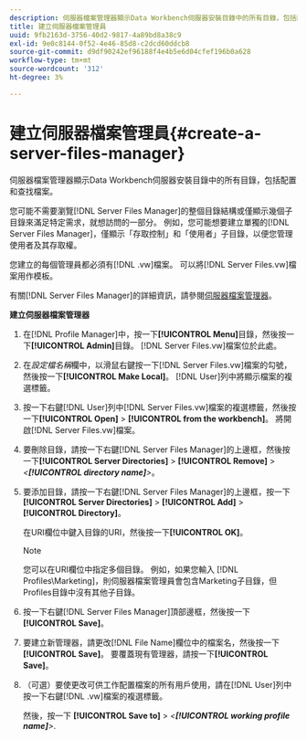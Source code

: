 ```yaml
---
description: 伺服器檔案管理器顯示Data Workbench伺服器安裝目錄中的所有目錄，包括配置和查找檔案。
title: 建立伺服器檔案管理員
uuid: 9fb2163d-3756-40d2-9817-4a89bd8a38c9
exl-id: 9e0c8144-0f52-4e46-85d8-c2dcd60ddcb8
source-git-commit: d9df90242ef96188f4e4b5e6d04cfef196b0a628
workflow-type: tm+mt
source-wordcount: '312'
ht-degree: 3%

---
```


# 建立伺服器檔案管理員{#create-a-server-files-manager}

伺服器檔案管理器顯示Data Workbench伺服器安裝目錄中的所有目錄，包括配置和查找檔案。

您可能不需要瀏覽[!DNL Server Files Manager]的整個目錄結構或僅顯示幾個子目錄來滿足特定需求，就想訪問的一部分。 例如，您可能想要建立單獨的[!DNL Server Files Manager]，僅顯示「存取控制」和「使用者」子目錄，以便您管理使用者及其存取權。

您建立的每個管理員都必須有[!DNL .vw]檔案。 可以將[!DNL Server Files.vw]檔案用作模板。

有關[!DNL Server Files Manager]的詳細資訊，請參閱[伺服器檔案管理器](../../../../home/c-get-started/c-admin-intrf/c-svr-files-mgr.md#concept-73a0808487c8424285ae7302f53bc5f4)。

**建立伺服器檔案管理器**

1. 在[!DNL Profile Manager]中，按一下&#x200B;**[!UICONTROL Menu]**&#x200B;目錄，然後按一下&#x200B;**[!UICONTROL Admin]**&#x200B;目錄。 [!DNL Server Files.vw]檔案位於此處。
1. 在&#x200B;*設定檔名稱*&#x200B;欄中，以滑鼠右鍵按一下[!DNL Server Files.vw]檔案的勾號，然後按一下&#x200B;**[!UICONTROL Make Local]**。 [!DNL User]列中將顯示檔案的複選標籤。
1. 按一下右鍵[!DNL User]列中[!DNL Server Files.vw]檔案的複選標籤，然後按一下&#x200B;**[!UICONTROL Open]** > **[!UICONTROL from the workbench]**。 將開啟[!DNL Server Files.vw]檔案。
1. 要刪除目錄，請按一下右鍵[!DNL Server Files Manager]的上邊框，然後按一下&#x200B;**[!UICONTROL Server Directories]** > **[!UICONTROL Remove]** > *&lt;**[!UICONTROL directory name]**>*。
1. 要添加目錄，請按一下右鍵[!DNL Server Files Manager]的上邊框，按一下&#x200B;**[!UICONTROL Server Directories]** > **[!UICONTROL Add]** > **[!UICONTROL Directory]**。

   在URI欄位中鍵入目錄的URI，然後按一下&#x200B;**[!UICONTROL OK]**。

   >[!NOTE]
   >
   >您可以在URI欄位中指定多個目錄。 例如，如果您輸入 [!DNL Profiles\Marketing\]，則伺服器檔案管理員會包含Marketing子目錄，但Profiles目錄中沒有其他子目錄。

1. 按一下右鍵[!DNL Server Files Manager]頂部邊框，然後按一下&#x200B;**[!UICONTROL Save]**。
1. 要建立新管理器，請更改[!DNL File Name]欄位中的檔案名，然後按一下&#x200B;**[!UICONTROL Save]**。 要覆蓋現有管理器，請按一下&#x200B;**[!UICONTROL Save]**。
1. （可選）要使更改可供工作配置檔案的所有用戶使用，請在[!DNL User]列中按一下右鍵[!DNL .vw]檔案的複選標籤。

   然後，按一下 **[!UICONTROL Save to]** > *&lt;**[!UICONTROL working profile name]**>*.
